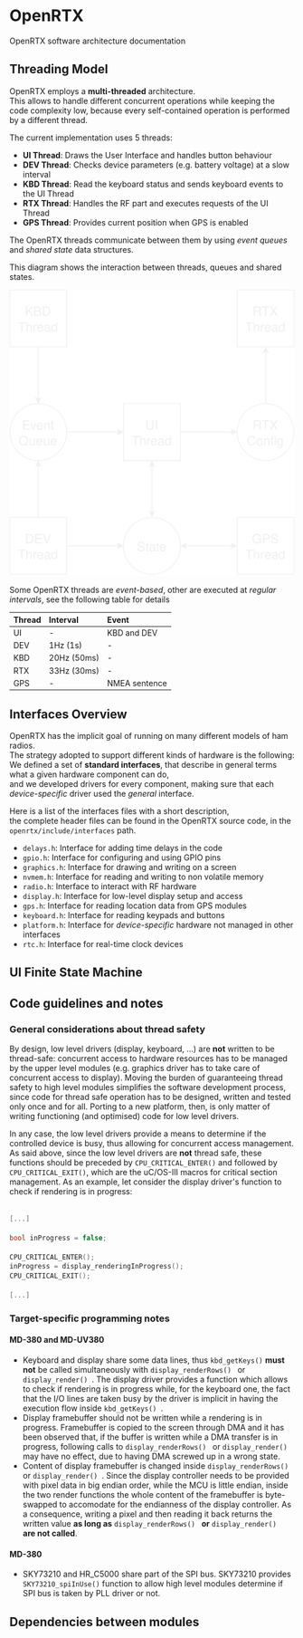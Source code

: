 # OpenRTX

OpenRTX software architecture documentation

## Threading Model
OpenRTX employs a **multi-threaded** architecture. \
This allows to handle different concurrent operations while keeping the code complexity low, 
because every self-contained operation is performed by a different thread.

The current implementation uses 5 threads:
- **UI Thread**: Draws the User Interface and handles button behaviour
- **DEV Thread**: Checks device parameters (e.g. battery voltage) at a slow interval
- **KBD Thread**: Read the keyboard status and sends keyboard events to the UI Thread
- **RTX Thread**: Handles the RF part and executes requests of the UI Thread
- **GPS Thread**: Provides current position when GPS is enabled

The OpenRTX threads communicate between them by using _event queues_ and _shared state_ data structures.

This diagram shows the interaction between threads, queues and shared states.

![OpenRTX Thread Diagram](_media/thread_diagram.svg)

Some OpenRTX threads are _event-based_, other are executed at _regular intervals_, see the
following table for details

|Thread|Interval   |Event         |
|:-----|:----------|:-------------|
|UI    |-          |KBD and DEV   |
|DEV   |1Hz  (1s)  |-             |
|KBD   |20Hz (50ms)|-             |
|RTX   |33Hz (30ms)|-             |
|GPS   |-          |NMEA sentence |

## Interfaces Overview
OpenRTX has the implicit goal of running on many different models of ham radios. \
The strategy adopted to support different kinds of hardware is the following: \
We defined a set of **standard interfaces**, that describe in general terms what a given hardware component can do, \
and we developed drivers for every component, making sure that each _device-specific_ driver used the _general_ interface.

Here is a list of the interfaces files with a short description, \
the complete header files can be found in the OpenRTX source code, in the `openrtx/include/interfaces` path.
- `delays.h`: Interface for adding time delays in the code
- `gpio.h`: Interface for configuring and using GPIO pins
- `graphics.h`: Interface for drawing and writing on a screen
- `nvmem.h`: Interface for reading and writing to non volatile memory
- `radio.h`: Interface to interact with RF hardware
- `display.h`: Interface for low-level display setup and access
- `gps.h`: Interface for reading location data from GPS modules
- `keyboard.h`: Interface for reading keypads and buttons
- `platform.h`: Interface for _device-specific_ hardware not managed in other interfaces
- `rtc.h`: Interface for real-time clock devices

## UI Finite State Machine

## Code guidelines and notes
### General considerations about thread safety
By design, low level drivers (display, keyboard, ...) are **not** written to be thread-safe: concurrent access to hardware resources has to be managed by the upper level modules (e.g. graphics driver has to take care of concurrent access to display). Moving the burden of guaranteeing thread safety to high level modules simplifies the software development process, since code for thread safe operation has to be designed, written and tested only once and for all. Porting to a new platform, then, is only matter of writing functioning (and optimised) code for low level drivers.

In any case, the low level drivers provide a means to determine if the controlled device is busy, thus allowing for concurrent access management. As said above, since the low level drivers are **not** thread safe, these functions should be preceded by ```CPU_CRITICAL_ENTER()``` and followed by ```CPU_CRITICAL_EXIT()```, which are the uC/OS-III macros for critical section management. As an example, let consider the display driver's function to check if rendering is in progress:

```C

[...]

bool inProgress = false;

CPU_CRITICAL_ENTER();
inProgress = display_renderingInProgress();
CPU_CRITICAL_EXIT();

[...]

```

### Target-specific programming notes
#### MD-380 and MD-UV380
* Keyboard and display share some data lines, thus ```kbd_getKeys()``` **must not** be called simultaneously with ```display_renderRows() ``` or ```display_render() ```. The display driver provides a function which allows to check if rendering is in progress while, for the keyboard one, the fact that the I/O lines are taken busy by the driver is implicit in having the execution flow inside ```kbd_getKeys() ```.
* Display framebuffer should not be written while a rendering is in progress. Framebuffer is copied to the screen through DMA and it has been observed that, if the buffer is written while a DMA transfer is in progress, following calls to ```display_renderRows() ``` or ```display_render() ``` may have no effect, due to having DMA screwed up in a wrong state.
* Content of display framebuffer is changed inside ```display_renderRows() ``` or ```display_render() ```. Since the display controller needs to be provided with pixel data in big endian order, while the MCU is little endian, inside the two render functions the whole content of the framebuffer is byte-swapped to accomodate for the endianness of the display controller. As a consequence, writing a pixel and then reading it back returns the written value **as long as** ```display_renderRows() ``` **or** ```display_render() ``` **are not called**.

#### MD-380
* SKY73210 and HR_C5000 share part of the SPI bus. SKY73210 provides ```SKY73210_spiInUse()``` function to allow high level modules determine if SPI bus is taken by PLL driver or not.

## Dependencies between modules
